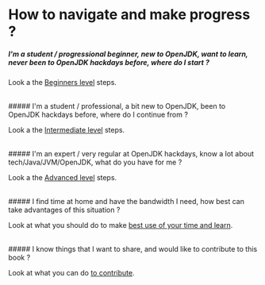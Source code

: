 # How to navigate and make progress ?

##### I'm a student / progressional beginner, new to OpenJDK, want to learn, never been to OpenJDK hackdays before, where do I start ?
Look a the [Beginners level](how-to-navigate/beginners-level.md) steps.

<br/>
##### I'm a student / professional, a bit new to OpenJDK, been to OpenJDK hackdays before, where do I continue from ?

Look a the [Intermediate level](how-to-navigate/intermediate-level.md) steps.

<br/>
##### I'm an expert / very regular at OpenJDK hackdays, know a lot about tech/Java/JVM/OpenJDK, what do you have for me ?

Look a the [Advanced level](how-to-navigate/advanced-level.md) steps.

<br/>
##### I find time at home and have the bandwidth I need, how best can take advantages of this situation ?

Look at what you should do to make [best use of your time and learn](how-to-navigate/free-time-ample-bandwidth.md).

<br/>
##### I know things that I want to share, and would like to contribute to this book ?

Look at what you can do [to contribute](how-to-navigate/contribute_to_this_book.md).

<br/>